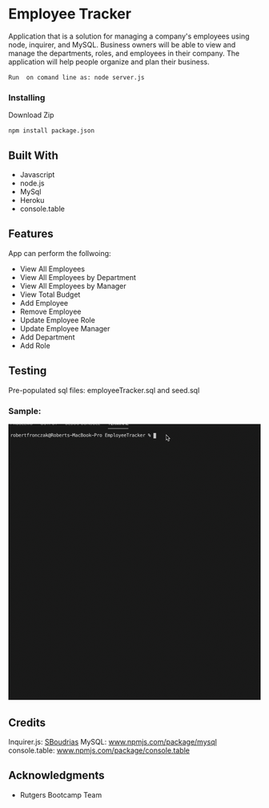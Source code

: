 # Employee Tracker


Application that is a solution for managing a company's employees using node, inquirer, and MySQL. Business owners
will be able to view and manage the departments, roles, and employees in their company. The application will help
people organize and plan their business.

```
Run  on comand line as: node server.js

```

### Installing
Download Zip  
 
```
npm install package.json

```

## Built With
* Javascript
* node.js
* MySql
* Heroku
* console.table

 
## Features
App can perform the follwoing:
* View All Employees
* View All Employees by Department
* View All Employees by Manager
* View Total Budget
* Add Employee
* Remove Employee
* Update Employee Role
* Update Employee Manager
* Add Department
* Add Role


## Testing
Pre-populated sql files: employeeTracker.sql and seed.sql 


### Sample:
![](employeeTracker.gif)



## Credits
Inquirer.js:  <a href="https://github.com/SBoudrias/Inquirer.js" target="_blank">SBoudrias</a>
MySQL: <a href="https://www.npmjs.com/package/mysql" target="_blank">www.npmjs.com/package/mysql</a>
console.table: <a href="https://www.npmjs.com/package/console.table" target="_blank">www.npmjs.com/package/console.table</a>

 
## Acknowledgments

* Rutgers Bootcamp Team




